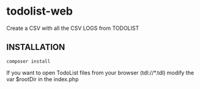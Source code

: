 # todolist-web

 Create a CSV with all the CSV LOGS from TODOLIST
 
## INSTALLATION

```
composer install
```

If you want to open TodoList files from your browser (tdl://*.tdl) modify the var $rootDir in the index.php 



